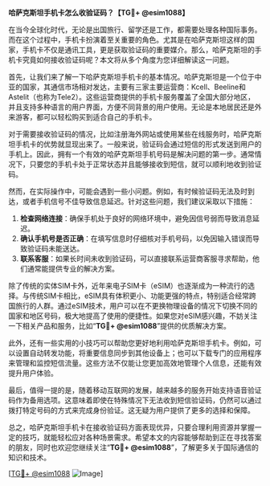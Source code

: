 **哈萨克斯坦手机卡怎么收验证码？【TG💪+ @esim1088】**

在当今全球化时代，无论是出国旅行、留学还是工作，都需要处理各种国际事务。而在这个过程中，手机卡扮演着至关重要的角色。尤其是在哈萨克斯坦这样的国家，手机卡不仅是通讯工具，更是获取验证码的重要媒介。那么，哈萨克斯坦的手机卡究竟如何接收验证码呢？本文将从多个角度为您详细解读这一问题。

首先，让我们来了解一下哈萨克斯坦手机卡的基本情况。哈萨克斯坦是一个位于中亚的国家，其通信市场相对发达，主要有三家主要运营商：Kcell、Beeline和Astelit（也称为Tele2）。这些运营商提供的手机卡服务覆盖了全国大部分地区，并且支持多种语言的用户界面，方便不同背景的用户使用。无论是本地居民还是外来游客，都可以轻松购买到适合自己的手机卡。

对于需要接收验证码的情况，比如注册海外网站或使用某些在线服务时，哈萨克斯坦手机卡的优势就显现出来了。一般来说，验证码会通过短信的形式发送到用户的手机上。因此，拥有一个有效的哈萨克斯坦手机号码是解决问题的第一步。通常情况下，只要您的手机卡处于正常状态并且能够接收到短信，就可以顺利地收到验证码。

然而，在实际操作中，可能会遇到一些小问题。例如，有时候验证码无法及时到达，或者手机信号不佳导致信息延迟。针对这些问题，我们建议采取以下措施：

1. **检查网络连接**：确保手机处于良好的网络环境中，避免因信号弱而导致消息延迟。
2. **确认手机号是否正确**：在填写信息时仔细核对手机号码，以免因输入错误而导致验证码未能送达。
3. **联系客服**：如果长时间未收到验证码，可以直接联系运营商客服寻求帮助，他们通常能提供专业的解决方案。

除了传统的实体SIM卡外，近年来电子SIM卡（eSIM）也逐渐成为一种流行的选择。与传统SIM卡相比，eSIM具有体积更小、功能更强的特点，特别适合经常跨国旅行的人群。通过eSIM技术，用户可以在不更换物理设备的情况下切换不同的国家和地区号码，极大地提高了使用的便捷性。如果您对eSIM感兴趣，不妨关注一下相关产品和服务，比如“**TG💪+ @esim1088**”提供的优质解决方案。

此外，还有一些实用的小技巧可以帮助您更好地利用哈萨克斯坦手机卡。例如，可以设置自动转发功能，将重要信息同步到其他设备上；也可以下载专门的应用程序来管理和监控短信流量。这些方法不仅能让您更加高效地管理个人信息，还能有效提升用户体验。

最后，值得一提的是，随着移动互联网的发展，越来越多的服务开始支持语音验证码作为备用选项。这意味着即使在特殊情况下无法收到短信验证码，仍然可以通过拨打特定号码的方式来完成身份验证。这无疑为用户提供了更多的选择和保障。

总之，哈萨克斯坦手机卡在接收验证码方面表现优异，只要合理利用资源并掌握一定的技巧，就能轻松应对各种场景需求。希望本文的内容能够帮助到正在寻找答案的朋友，同时也欢迎您继续关注“**TG💪+ @esim1088**”，了解更多关于国际通信的知识和技术。

[[TG💪+ @esim1088](https://t.me/s/esim1088) ![Image](https://i.postimg.cc/4NQfJmqS/Snipaste-2025-05-13-00-14-12.png)]